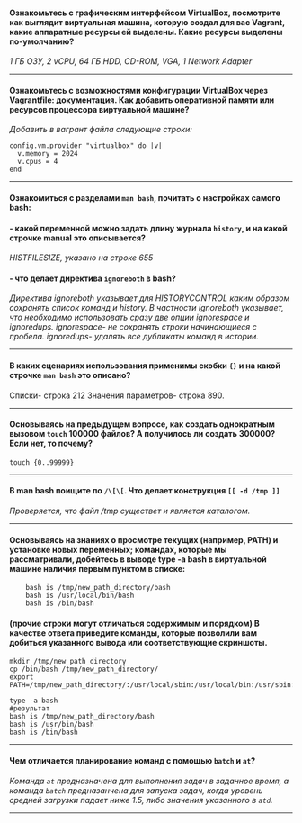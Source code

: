 #### Ознакомьтесь с графическим интерфейсом VirtualBox, посмотрите как выглядит виртуальная машина, которую создал для вас Vagrant, какие аппаратные ресурсы ей выделены. Какие ресурсы выделены по-умолчанию?

*1 ГБ ОЗУ, 2 vCPU, 64 ГБ HDD, CD-ROM, VGA, 1 Network Adapter*

---
#### Ознакомьтесь с возможностями конфигурации VirtualBox через Vagrantfile: документация. Как добавить оперативной памяти или ресурсов процессора виртуальной машине?
*Добавить в вагрант файла следующие строки:*

```
config.vm.provider "virtualbox" do |v|
  v.memory = 2024
  v.cpus = 4
end
```

---
#### Ознакомиться с разделами `man bash`, почитать о настройках самого bash:

#### - какой переменной можно задать длину журнала `history`, и на какой строчке manual это описывается?

*HISTFILESIZE, указано на строке 655*

#### \- что делает директива `ignoreboth` в bash?

*Директива ignoreboth указывает для HISTORYCONTROL каким образом сохранять список команд и history. В частности ignoreboth указывает, что необходимо использовать сразу две опции ignorespace и ignoredups. ignorespace- не сохранять строки начинающиеся с пробела. ignoredups- удалять все дубликаты команд в истории.*

---
#### В каких сценариях использования применимы скобки `{}` и на какой строчке `man bash` это описано?

Списки- строка 212
Значения параметров- строка 890. 

---
#### Основываясь на предыдущем вопросе, как создать однократным вызовом `touch` 100000 файлов? А получилось ли создать 300000? Если нет, то почему?

`touch {0..99999}`

---
#### В man bash поищите по `/\[\[`. Что делает конструкция `[[ -d /tmp ]]`

*Проверяется, что файл /tmp существет и является каталогом.*

---
#### Основываясь на знаниях о просмотре текущих (например, PATH) и установке новых переменных; командах, которые мы рассматривали, добейтесь в выводе type -a bash в виртуальной машине наличия первым пунктом в списке:

```
    bash is /tmp/new_path_directory/bash
    bash is /usr/local/bin/bash
    bash is /bin/bash
```

#### (прочие строки могут отличаться содержимым и порядком) В качестве ответа приведите команды, которые позволили вам добиться указанного вывода или соответствующие скриншоты.

```
mkdir /tmp/new_path_directory
cp /bin/bash /tmp/new_path_directory/
export PATH=/tmp/new_path_directory/:/usr/local/sbin:/usr/local/bin:/usr/sbin:/usr/bin:/sbin:/bin:/usr/games:/usr/local/games:/snap/bin

type -a bash 
#результат
bash is /tmp/new_path_directory/bash
bash is /usr/bin/bash
bash is /bin/bash
```

---
#### Чем отличается планирование команд с помощью `batch` и `at`?

*Команда `at` предназначена для выполнения задач в заданное время, а команда  `batch` предназанчена для запуска задач, когда уровень средней загрузки падает ниже 1.5, либо значения указанного в `atd`.*

--- 